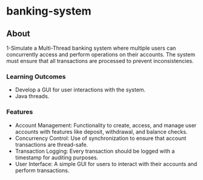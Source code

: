 # banking-system

## About

1-Simulate a Multi-Thread banking system where multiple users can concurrently access and perform operations on their accounts. The system must ensure that all transactions are processed to prevent inconsistencies.

### Learning Outcomes

- Develop a GUI for user interactions with the system.
- Java threads.

### Features

- Account Management: Functionality to create, access, and manage user accounts with features like deposit, withdrawal, and balance checks.
- Concurrency Control: Use of synchronization to ensure that account transactions are thread-safe.
- Transaction Logging: Every transaction should be logged with a timestamp for auditing purposes.
- User Interface: A simple GUI for users to interact with their accounts and perform transactions.
